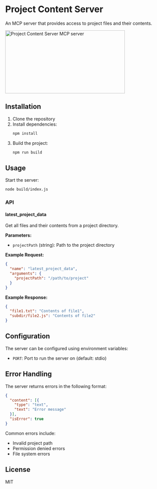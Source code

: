 # Project Content Server

An MCP server that provides access to project files and their contents.

<a href="https://glama.ai/mcp/servers/qmqbqlz2c4"><img width="380" height="200" src="https://glama.ai/mcp/servers/qmqbqlz2c4/badge" alt="Project Content Server MCP server" /></a>

## Installation

1. Clone the repository
2. Install dependencies:
   ```bash
   npm install
   ```
3. Build the project:
   ```bash
   npm run build
   ```

## Usage

Start the server:
```bash
node build/index.js
```

### API

#### latest_project_data

Get all files and their contents from a project directory.

**Parameters:**
- `projectPath` (string): Path to the project directory

**Example Request:**
```json
{
  "name": "latest_project_data",
  "arguments": {
    "projectPath": "/path/to/project"
  }
}
```

**Example Response:**
```json
{
  "file1.txt": "Contents of file1",
  "subdir/file2.js": "Contents of file2"
}
```

## Configuration

The server can be configured using environment variables:

- `PORT`: Port to run the server on (default: stdio)

## Error Handling

The server returns errors in the following format:
```json
{
  "content": [{
    "type": "text",
    "text": "Error message"
  }],
  "isError": true
}
```

Common errors include:
- Invalid project path
- Permission denied errors
- File system errors

## License

MIT
